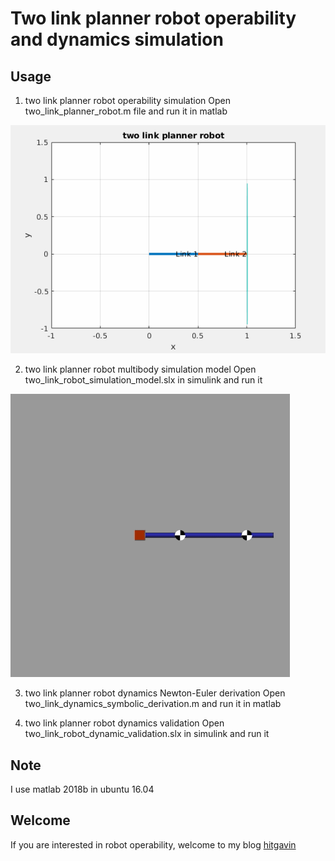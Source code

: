 # Two link planner robot operability and dynamics simulation

## Usage
1. two link planner robot operability simulation 
Open two_link_planner_robot.m file and run it in matlab

![operability](https://github.com/hitgavin/simmechanics/blob/master/two_link_planner_robot/doc/two_link_planner_robot.gif)

2. two link planner robot multibody simulation model
Open two_link_robot_simulation_model.slx in simulink and run it

![multibody](https://github.com/hitgavin/simmechanics/blob/master/two_link_planner_robot/doc/two_link_robot_multibody.gif)

3. two link planner robot dynamics Newton-Euler derivation
Open two_link_dynamics_symbolic_derivation.m and run it in matlab

4. two link planner robot dynamics validation
Open two_link_robot_dynamic_validation.slx in simulink and run it


## Note

I use matlab 2018b in ubuntu 16.04

## Welcome

If you are interested in robot operability, welcome to my blog [hitgavin](https://blog.csdn.net/hitgavin)
